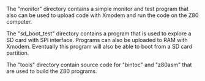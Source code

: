 The "monitor" directory contains a simple monitor and test program 
that also can be used to upload code with Xmodem and run the code 
on the Z80 computer.

The "sd_boot_test" directory contains a program that is used to
 explore a SD card with SPI interface.
Programs can also be uploaded to RAM with Xmodem.
Eventually this program will also be able to boot from a SD card partition.

The "tools" directory contain source code for "bintoc" and "z80asm" that are
used to build the Z80 programs.
